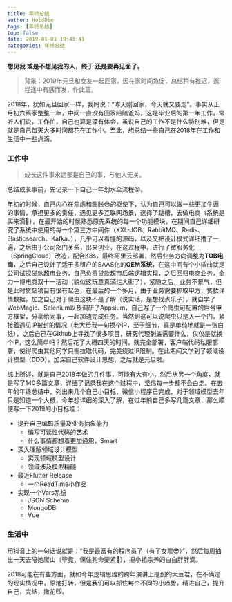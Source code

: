 ```yaml
---
title: 年终总结
author: HoldDie
tags: [年终总结]
top: false
date: 2019-01-01 19:43:41
categories: 年终总结
---
```


**想见我 或是不想见我的人，终于 还是要再见面了。**

> 背景：2019年元旦和女友一起回家，因在家时间急促，总结稍有推迟，返程途中有感而发，作此篇。

2018年，犹如元旦回家一样，我妈说：“昨天刚回家，今天就又要走”。事实从正月初六离家整整一年，中间一直没有回家陪陪爸妈，这是毕业后的第一年工作，常听人们说，工作忙，自己也算是深有体会，虽说自己的工作不是什么特别难，但是就是自己每天大多时间都花在工作中。至此，想总结一些自己在2018年在工作和生活中一些点滴。

### 工作中

> 成长这件事永远都是自己的事，与他人无关。

 总结成长事前，先记录一下自己一年划水全流程😝。

 年初的时候，自己内心在焦虑和膨胀😳的驱使下，认为自己可以做一些更加牛逼的事情，承担更多的责任，遇见更多互联网场景，选择了跳槽，去做电商（系统是买来滴🤫），在最开始的时候熟悉原先系统的每一个功能模块，在期间自己详细研究了系统中使用的每一个第三方中间件（XXL-JOB、RabbitMQ、Redis、Elasticsearch、Kafka、），几乎可以看懂的源码，以及又把设计模式详细撸了一遍，之后由于公司部门关系，出来创业，在这过程中，进行了微服务化（SpringCloud）改造，配合K8s，最终阿里云部署，然后业务方向调整为**TOB电商**，之后自己设计了适于多租户的SAAS化的**OEM系统**，在这中间有个小插曲就是公司试探贷款超市业务，自己负责贷款超市后端逻辑实现，之后回归电商业务，全力一博电商双十一活动（貌似这玩意真滴烂大街了），紧随之后，业务不景气，但是此时贷超项目有很有起色，在最后的一个多月，由于业务需要抓取甲方，贷款详情数据，加之自己对于爬虫这块不是了解（说实话，是想找点乐子），就自学了WebMagic、Selenium以及调研了Appsium，自己写了一个爬虫可配置的后台甲方框架，分享给同事，一起加速完成任务。当然到这可以说爬虫只是入一个门，紧接着遇见IP被封的情况（老大给我一句换个IP，至于细节，真是单纯地就是一张白纸），之后自己在GIthub上寻找了很多项目，研究代理到底需要什么，仅仅是就换个IP，这么简单吗？然后花了大概四天的时间，就完全部署，客户端代码私服部署，使得爬虫其他同学只需拉取代码，完美绕过IP限制。在此期间又学到了领域设计模型（**DDD**），加深自己软件设计思想，之后就是元旦啦。

 综上所述，就是自己2018年做的几件事，可能有大有小，然后从另一个角度，就是写了140多篇文章，详细了记录我在这个过程中，坚信每一步都不会白走。在去年的年终总结中，列出来几个自己小目标，微信小程序已完成，对于领域模型去年只是知道一个大概，今年想详细的深入了解，在过年前自己多写几篇文章，那么顺便写一下2019的小目标哇：

- 提升自己编码质量及业务抽象能力
  - 编写可读性代码的艺术
  - 什么事情都想着更加通用，Smart
- 深入理解领域设计模型
  - 实现领域模型设计
  - 领域涉及模型精髓
- 最近Flutter Release
  - 一个ReadTime小作品
- 实现一个Vars系统
  - JSON Schema
  - MongoDB
  - Vue

### 生活中

 用抖音上的一句话说就是：“我是最富有的程序员了（有了女票😎）”，然后每周抽出一天去陪她爬山（毕竟，保住狗命要紧🤧），把小祖宗养的白白胖胖滴。

 2018可能在有些方面，就如今年逻辑思维的跨年演讲上提到的大豆君，在不确定的现实情况中，原地打转，但是我们可以抓住每个不同的小趋势，精进自己，提升自己，完结，撒花😼。